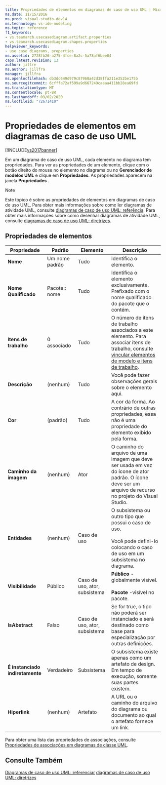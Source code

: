 ```yaml
---
title: Propriedades de elementos em diagramas de caso de uso UML | Microsoft Docs
ms.date: 11/15/2016
ms.prod: visual-studio-dev14
ms.technology: vs-ide-modeling
ms.topic: reference
f1_keywords:
- vs.teamarch.usecasediagram.artifact.properties
- vs.teamarch.usecasediagram.shapes.properties
helpviewer_keywords:
- use case diagrams, properties
ms.assetid: 2728fb26-a275-4fce-8a2c-5a78af6bee04
caps.latest.revision: 13
author: jillre
ms.author: jillfra
manager: jillfra
ms.openlocfilehash: db3dc649d979c87960a42d38ffa211e352be175b
ms.sourcegitcommit: 6cfffa72af599a9d667249caaaa411bb28ea69fd
ms.translationtype: MT
ms.contentlocale: pt-BR
ms.lasthandoff: 09/02/2020
ms.locfileid: "72671410"
---
```

# <a name="properties-of-elements-on-uml-use-case-diagrams"></a>Propriedades de elementos em diagramas de caso de uso UML
[!INCLUDE[vs2017banner](../includes/vs2017banner.md)]

Em um diagrama de caso de uso UML, cada elemento no diagrama tem propriedades. Para ver as propriedades de um elemento, clique com o botão direito do mouse no elemento no diagrama ou no **Gerenciador de modelos UML** e clique em **Propriedades**. As propriedades aparecem na janela **Propriedades** .

> [!NOTE]
> Este tópico é sobre as propriedades de elementos em diagramas de caso de uso UML. Para obter mais informações sobre como ler diagramas de atividade UML, consulte [diagramas de caso de uso UML: referência](../modeling/uml-use-case-diagrams-reference.md). Para obter mais informações sobre como desenhar diagramas de atividade UML, consulte [diagramas de caso de uso UML: diretrizes](../modeling/uml-use-case-diagrams-guidelines.md).

## <a name="properties-of-elements"></a>Propriedades de elementos

|Propriedade|Padrão|Elemento|Descrição|
|--------------|-------------|-------------|-----------------|
|**Nome**|Um nome padrão|Tudo|Identifica o elemento.|
|**Nome Qualificado**|Pacote:: nome|Tudo|Identifica o elemento exclusivamente. Prefixado com o nome qualificado do pacote que o contém.|
|**Itens de trabalho**|0 associado|Tudo|O número de itens de trabalho associados a este elemento. Para associar itens de trabalho, consulte [vincular elementos de modelo e itens de trabalho](../modeling/link-model-elements-and-work-items.md).|
|**Descrição**|(nenhum)|Tudo|Você pode fazer observações gerais sobre o elemento aqui.|
|**Cor**|(padrão)|Tudo|A cor da forma. Ao contrário de outras propriedades, essa não é uma propriedade do elemento exibido pela forma.|
|**Caminho da imagem**|(nenhum)|Ator|O caminho do arquivo de uma imagem que deve ser usada em vez do ícone de ator padrão. O ícone deve ser um arquivo de recurso no projeto do Visual Studio.|
|**Entidades**|(nenhum)|Caso de uso|O subsistema ou outro tipo que possui o caso de uso.<br /><br /> Você pode defini-lo colocando o caso de uso em um subsistema no diagrama.|
|**Visibilidade**|Público|Caso de uso, ator, subsistema|**Público** -globalmente visível.<br /><br /> **Pacote** -visível no pacote.|
|**IsAbstract**|Falso|Caso de uso, ator, subsistema|Se for true, o tipo não poderá ser instanciado e será destinado como base para especialização por outras definições.|
|**É instanciado indiretamente**|Verdadeiro|Subsistema|O subsistema existe apenas como um artefato de design. Em tempo de execução, somente suas partes existem.|
|**Hiperlink**|(nenhum)|Artefato|A URL ou o caminho do arquivo do diagrama ou documento ao qual o artefato fornece um link.|

 Para obter uma lista das propriedades de associações, consulte [Propriedades de associações em diagramas de classe UML](../modeling/properties-of-associations-on-uml-class-diagrams.md).

## <a name="see-also"></a>Consulte Também
 [Diagramas de caso de uso UML: referenciar](../modeling/uml-use-case-diagrams-reference.md) [diagramas de caso de uso UML: diretrizes](../modeling/uml-use-case-diagrams-guidelines.md)

